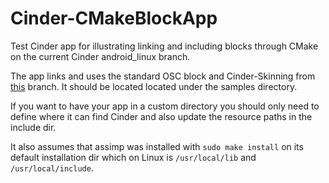 Cinder-CMakeBlockApp
=====================

Test Cinder app for illustrating linking and including blocks through CMake on the current Cinder android_linux branch.

The app links and uses the standard OSC block and Cinder-Skinning from [this](https://github.com/num3ric/Cinder-Skinning/tree/glnext) branch. It should be located located under the samples directory.

If you want to have your app in a custom directory you should only need to define where it can find Cinder and also update the resource paths in the include dir.

It also assumes that assimp was installed with `sudo make install` on its default installation dir which on Linux is `/usr/local/lib` and `/usr/local/include`.
